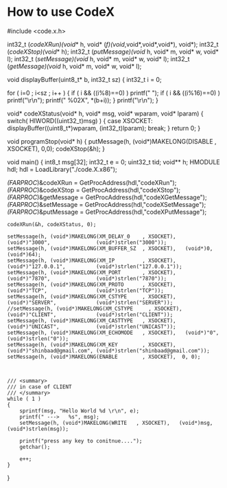 # How to use CodeX


#include <code.x.h>

int32_t (*codeXRun)(void** h, void* (*f)(void*,void*,void*,void*), void*);
int32_t (*codeXStop)(void** h);
int32_t (*putMessage)(void* h, void* m, void* w, void* l);
int32_t (*setMessage)(void* h, void* m, void* w, void* l);
int32_t (*getMessage)(void* h, void* m, void* w, void* l);

void displayBuffer(uint8_t* b, int32_t sz)
{
  int32_t i = 0;
  
  for ( i=0 ; i<sz ; i++ )
  {
    if (  i   &&  ((i%8)==0) ) printf("  ");
    if (  i   &&  ((i%16)==0) ) printf("\r\n");
    printf(" %02X", *(b+i));
  }
  printf("\r\n");
}


void* codeXStatus(void* h, void* msg, void* wparam, void* lparam)
{
	switch( HIWORD((uint32_t)msg) )
	{
	case XSOCKET:
		displayBuffer((uint8_t*)wparam, (int32_t)lparam);
		break;
	}
	return 0;
}



void programStop(void* h)
{
	putMessage(h, (void*)MAKELONG(DISABLE     , XSOCKET),  0,0);
	codeXStop(&h);
}


void main()
{
	int8_t msg[32];
  int32_t e = 0;
  uint32_t tid;
  void** h;
  HMODULE hdl;
  hdl = LoadLibrary("./code.X.x86");

  *(FARPROC*)&codeXRun          = GetProcAddress(hdl,"codeXRun");
  *(FARPROC*)&codeXStop         = GetProcAddress(hdl,"codeXStop");
  *(FARPROC*)&getMessage        = GetProcAddress(hdl,"codeXGetMessage");
  *(FARPROC*)&setMessage        = GetProcAddress(hdl,"codeXSetMessage");
  *(FARPROC*)&putMessage        = GetProcAddress(hdl,"codeXPutMessage");

	codeXRun(&h, codeXStatus, 0);

	setMessage(h, (void*)MAKELONG(XM_DELAY_0    , XSOCKET),   (void*)"3000",               (void*)strlen("3000"));
	setMessage(h, (void*)MAKELONG(XM_BUFFER_SZ  , XSOCKET),   (void*)0,                    (void*)64);
	setMessage(h, (void*)MAKELONG(XM_IP         , XSOCKET),   (void*)"127.0.0.1",          (void*)strlen("127.0.0.1"));
	setMessage(h, (void*)MAKELONG(XM_PORT       , XSOCKET),   (void*)"7870",               (void*)strlen("7870"));
	setMessage(h, (void*)MAKELONG(XM_PROTO      , XSOCKET),   (void*)"TCP",                (void*)strlen("TCP"));
	setMessage(h, (void*)MAKELONG(XM_CSTYPE     , XSOCKET),   (void*)"SERVER",             (void*)strlen("SERVER"));
	//setMessage(h, (void*)MAKELONG(XM_CSTYPE     , XSOCKET),   (void*)"CLIENT",             (void*)strlen("CLIENT"));
	setMessage(h, (void*)MAKELONG(XM_CASTTYPE   , XSOCKET),   (void*)"UNICAST",            (void*)strlen("UNICAST"));
	setMessage(h, (void*)MAKELONG(XM_ECHOMODE   , XSOCKET),   (void*)"0",                  (void*)strlen("0"));
	setMessage(h, (void*)MAKELONG(XM_KEY        , XSOCKET),   (void*)"shinbaad@gmail.com", (void*)strlen("shinbaad@gmail.com"));
	setMessage(h, (void*)MAKELONG(ENABLE        , XSOCKET),  0, 0);



	/// <summary>
	/// in case of CLIENT
	/// </summary>
	while ( 1 )
	{
		sprintf(msg, "Hello World %d \r\n", e);
		printf(" --->   %s", msg);
		setMessage(h, (void*)MAKELONG(WRITE   , XSOCKET),   (void*)msg,            (void*)strlen(msg));

		printf("press any key to conitnue....");
		getchar();

		e++;
	}

}
